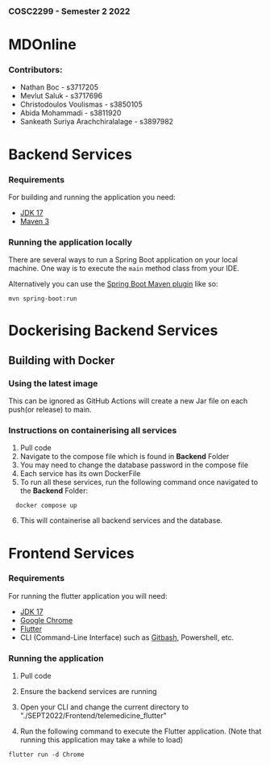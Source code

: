 ### COSC2299 - Semester 2 2022

# MDOnline

### Contributors:
- Nathan Boc - s3717205
- Mevlut Saluk - s3717696
- Christodoulos Voulismas - s3850105
- Abida Mohammadi - s3811920
- Sankeath Suriya Arachchiralalage - s3897982

# Backend Services
### Requirements

For building and running the application you need:

- [JDK 17](http://www.oracle.com/technetwork/java/javase/downloads/jdk8-downloads-2133151.html)
- [Maven 3](https://maven.apache.org)

### Running the application locally

There are several ways to run a Spring Boot application on your local machine. One way is to execute the `main` method class from your IDE.

Alternatively you can use the [Spring Boot Maven plugin](https://docs.spring.io/spring-boot/docs/current/reference/html/build-tool-plugins-maven-plugin.html) like so:


```shell
mvn spring-boot:run
```

# Dockerising Backend Services

## Building with Docker

### Using the latest image

This can be ignored as GitHub Actions will create a new Jar file on each push(or release) to main.

### Instructions on containerising all services

1. Pull code
2. Navigate to the compose file which is found in __Backend__ Folder
3. You may need to change the database password in the compose file
4. Each service has its own DockerFile
5. To run all these services, run the following command once navigated to the __Backend__ Folder:

  ```shell
    docker compose up
  ```
6. This will containerise all backend services and the database.

# Frontend Services
### Requirements



For running the flutter application you will need:





- [JDK 17](http://www.oracle.com/technetwork/java/javase/downloads/jdk8-downloads-2133151.html)
- [Google Chrome](https://www.google.com/intl/en_au/chrome/)
- [Flutter](https://docs.flutter.dev/get-started/install?gclid=Cj0KCQjwnbmaBhD-ARIsAGTPcfXixsuYpUsxCGaPS3SP9KJ1Yuyh3sgC785ncj8gk5qhqEK1d-DnuNYaAqqHEALw_wcB&gclsrc=aw.ds)
- CLI (Command-Line Interface) such as [Gitbash](https://git-scm.com/downloads), Powershell, etc.




### Running the application



1. Pull code



2. Ensure the backend services are running



3. Open your CLI and change the current directory to "./SEPT2022/Frontend/telemedicine_flutter"



4. Run the following command to execute the Flutter application. (Note that running this application may take a while to load)




```shell
flutter run -d Chrome
```
